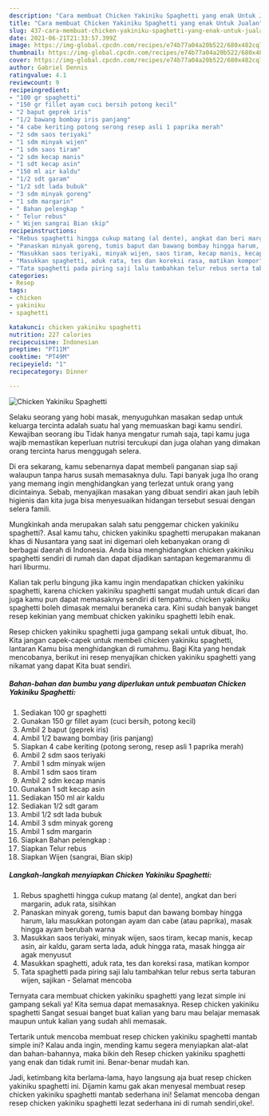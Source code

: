 ```yaml
---
description: "Cara membuat Chicken Yakiniku Spaghetti yang enak Untuk Jualan"
title: "Cara membuat Chicken Yakiniku Spaghetti yang enak Untuk Jualan"
slug: 437-cara-membuat-chicken-yakiniku-spaghetti-yang-enak-untuk-jualan
date: 2021-06-21T21:33:57.399Z
image: https://img-global.cpcdn.com/recipes/e74b77a04a20b522/680x482cq70/chicken-yakiniku-spaghetti-foto-resep-utama.jpg
thumbnail: https://img-global.cpcdn.com/recipes/e74b77a04a20b522/680x482cq70/chicken-yakiniku-spaghetti-foto-resep-utama.jpg
cover: https://img-global.cpcdn.com/recipes/e74b77a04a20b522/680x482cq70/chicken-yakiniku-spaghetti-foto-resep-utama.jpg
author: Gabriel Dennis
ratingvalue: 4.1
reviewcount: 9
recipeingredient:
- "100 gr spaghetti"
- "150 gr fillet ayam cuci bersih potong kecil"
- "2 baput geprek iris"
- "1/2 bawang bombay iris panjang"
- "4 cabe keriting potong serong resep asli 1 paprika merah"
- "2 sdm saos teriyaki"
- "1 sdm minyak wijen"
- "1 sdm saos tiram"
- "2 sdm kecap manis"
- "1 sdt kecap asin"
- "150 ml air kaldu"
- "1/2 sdt garam"
- "1/2 sdt lada bubuk"
- "3 sdm minyak goreng"
- "1 sdm margarin"
- " Bahan pelengkap "
- " Telur rebus"
- " Wijen sangrai Bian skip"
recipeinstructions:
- "Rebus spaghetti hingga cukup matang (al dente), angkat dan beri margarin, aduk rata, sisihkan"
- "Panaskan minyak goreng, tumis baput dan bawang bombay hingga harum, lalu masukkan potongan ayam dan cabe (atau paprika), masak hingga ayam berubah warna"
- "Masukkan saos teriyaki, minyak wijen, saos tiram, kecap manis, kecap asin, air kaldu, garam serta lada, aduk hingga rata, masak hingga air agak menyusut"
- "Masukkan spaghetti, aduk rata, tes dan koreksi rasa, matikan kompor"
- "Tata spaghetti pada piring saji lalu tambahkan telur rebus serta taburan wijen, sajikan Selamat mencoba"
categories:
- Resep
tags:
- chicken
- yakiniku
- spaghetti

katakunci: chicken yakiniku spaghetti 
nutrition: 227 calories
recipecuisine: Indonesian
preptime: "PT11M"
cooktime: "PT49M"
recipeyield: "1"
recipecategory: Dinner

---
```



![Chicken Yakiniku Spaghetti](https://img-global.cpcdn.com/recipes/e74b77a04a20b522/680x482cq70/chicken-yakiniku-spaghetti-foto-resep-utama.jpg)

Selaku seorang yang hobi masak, menyuguhkan masakan sedap untuk keluarga tercinta adalah suatu hal yang memuaskan bagi kamu sendiri. Kewajiban seorang ibu Tidak hanya mengatur rumah saja, tapi kamu juga wajib memastikan keperluan nutrisi tercukupi dan juga olahan yang dimakan orang tercinta harus menggugah selera.

Di era  sekarang, kamu sebenarnya dapat membeli panganan siap saji walaupun tanpa harus susah memasaknya dulu. Tapi banyak juga lho orang yang memang ingin menghidangkan yang terlezat untuk orang yang dicintainya. Sebab, menyajikan masakan yang dibuat sendiri akan jauh lebih higienis dan kita juga bisa menyesuaikan hidangan tersebut sesuai dengan selera famili. 



Mungkinkah anda merupakan salah satu penggemar chicken yakiniku spaghetti?. Asal kamu tahu, chicken yakiniku spaghetti merupakan makanan khas di Nusantara yang saat ini digemari oleh kebanyakan orang di berbagai daerah di Indonesia. Anda bisa menghidangkan chicken yakiniku spaghetti sendiri di rumah dan dapat dijadikan santapan kegemaranmu di hari liburmu.

Kalian tak perlu bingung jika kamu ingin mendapatkan chicken yakiniku spaghetti, karena chicken yakiniku spaghetti sangat mudah untuk dicari dan juga kamu pun dapat memasaknya sendiri di tempatmu. chicken yakiniku spaghetti boleh dimasak memalui beraneka cara. Kini sudah banyak banget resep kekinian yang membuat chicken yakiniku spaghetti lebih enak.

Resep chicken yakiniku spaghetti juga gampang sekali untuk dibuat, lho. Kita jangan capek-capek untuk membeli chicken yakiniku spaghetti, lantaran Kamu bisa menghidangkan di rumahmu. Bagi Kita yang hendak mencobanya, berikut ini resep menyajikan chicken yakiniku spaghetti yang nikamat yang dapat Kita buat sendiri.

<!--inarticleads1-->

##### Bahan-bahan dan bumbu yang diperlukan untuk pembuatan Chicken Yakiniku Spaghetti:

1. Sediakan 100 gr spaghetti
1. Gunakan 150 gr fillet ayam (cuci bersih, potong kecil)
1. Ambil 2 baput (geprek iris)
1. Ambil 1/2 bawang bombay (iris panjang)
1. Siapkan 4 cabe keriting (potong serong, resep asli 1 paprika merah)
1. Ambil 2 sdm saos teriyaki
1. Ambil 1 sdm minyak wijen
1. Ambil 1 sdm saos tiram
1. Ambil 2 sdm kecap manis
1. Gunakan 1 sdt kecap asin
1. Sediakan 150 ml air kaldu
1. Sediakan 1/2 sdt garam
1. Ambil 1/2 sdt lada bubuk
1. Ambil 3 sdm minyak goreng
1. Ambil 1 sdm margarin
1. Siapkan  Bahan pelengkap :
1. Siapkan  Telur rebus
1. Siapkan  Wijen (sangrai, Bian skip)




<!--inarticleads2-->

##### Langkah-langkah menyiapkan Chicken Yakiniku Spaghetti:

1. Rebus spaghetti hingga cukup matang (al dente), angkat dan beri margarin, aduk rata, sisihkan
1. Panaskan minyak goreng, tumis baput dan bawang bombay hingga harum, lalu masukkan potongan ayam dan cabe (atau paprika), masak hingga ayam berubah warna
1. Masukkan saos teriyaki, minyak wijen, saos tiram, kecap manis, kecap asin, air kaldu, garam serta lada, aduk hingga rata, masak hingga air agak menyusut
1. Masukkan spaghetti, aduk rata, tes dan koreksi rasa, matikan kompor
1. Tata spaghetti pada piring saji lalu tambahkan telur rebus serta taburan wijen, sajikan - Selamat mencoba




Ternyata cara membuat chicken yakiniku spaghetti yang lezat simple ini gampang sekali ya! Kita semua dapat memasaknya. Resep chicken yakiniku spaghetti Sangat sesuai banget buat kalian yang baru mau belajar memasak maupun untuk kalian yang sudah ahli memasak.

Tertarik untuk mencoba membuat resep chicken yakiniku spaghetti mantab simple ini? Kalau anda ingin, mending kamu segera menyiapkan alat-alat dan bahan-bahannya, maka bikin deh Resep chicken yakiniku spaghetti yang enak dan tidak rumit ini. Benar-benar mudah kan. 

Jadi, ketimbang kita berlama-lama, hayo langsung aja buat resep chicken yakiniku spaghetti ini. Dijamin kamu gak akan menyesal membuat resep chicken yakiniku spaghetti mantab sederhana ini! Selamat mencoba dengan resep chicken yakiniku spaghetti lezat sederhana ini di rumah sendiri,oke!.

